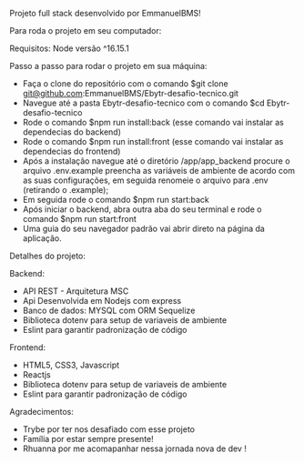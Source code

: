 Projeto full stack desenvolvido por EmmanuelBMS!

Para roda o projeto em seu computador:

Requisitos: Node versão ^16.15.1

Passo a passo para rodar o projeto em sua máquina:

- Faça o clone do repositório com o comando $git clone git@github.com:EmmanuelBMS/Ebytr-desafio-tecnico.git
- Navegue até a pasta Ebytr-desafio-tecnico com o comando $cd Ebytr-desafio-tecnico
- Rode o comando $npm run install:back (esse comando vai instalar as dependecias do backend)
- Rode o comando $npm run install:front (esse comando vai instalar as dependecias do frontend)
- Após a instalação navegue até o diretório /app/app_backend procure o arquivo .env.example preencha as variáveis de ambiente de acordo com as suas configurações, em seguida renomeie o arquivo para .env (retirando o .example);
- Em seguida rode o comando $npm run start:back
- Após iniciar o backend, abra outra aba do seu terminal e rode o comando $npm run start:front
- Uma guia do seu navegador padrão vai abrir direto na página da aplicação.

Detalhes do projeto:

Backend: 
  - API REST - Arquitetura MSC
  - Api Desenvolvida em Nodejs com express
  - Banco de dados: MYSQL com ORM Sequelize
  - Biblioteca dotenv para setup de variaveis de ambiente
  - Eslint para garantir padronização de código

Frontend:
  - HTML5, CSS3, Javascript
  - Reactjs
  - Biblioteca dotenv para setup de variaveis de ambiente
  - Eslint para garantir padronização de código


Agradecimentos: 
  - Trybe por ter nos desafiado com esse projeto
  - Família por estar sempre presente!
  - Rhuanna por me acomapanhar nessa jornada nova de dev !